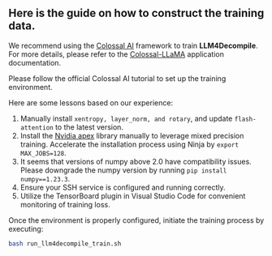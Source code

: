 ## Here is the guide on how to construct the training data.

We recommend using the [Colossal AI](https://github.com/hpcaitech/ColossalAI) framework to train **LLM4Decompile**. For more details, please refer to the [Colossal-LLaMA](https://github.com/hpcaitech/ColossalAI/tree/main/applications/Colossal-LLaMA) application documentation.

Please follow the official Colossal AI tutorial to set up the training environment.

Here are some lessons based on our experience:
1. Manually install `xentropy, layer_norm, and rotary`, and update `flash-attention` to the latest version.
2. Install the [Nvidia apex](https://github.com/NVIDIA/apex) library manually to leverage mixed precision training. Accelerate the installation process using Ninja by `export MAX_JOBS=128`.
3. It seems that versions of numpy above 2.0 have compatibility issues. Please downgrade the numpy version by running `pip install numpy==1.23.3`.
4. Ensure your SSH service is configured and running correctly.
5. Utilize the TensorBoard plugin in Visual Studio Code for convenient monitoring of training loss.

Once the environment is properly configured, initiate the training process by executing:
```bash
bash run_llm4decompile_train.sh
```